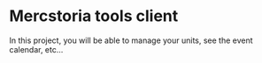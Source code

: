 # Mercstoria tools client
In this project, you will be able to manage your units, see the event calendar, etc...
